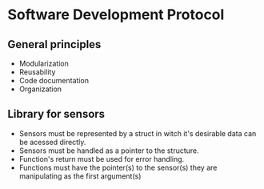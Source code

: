 # Software Development Protocol

## General principles
* Modularization
* Reusability
* Code documentation
* Organization

## Library for sensors
* Sensors must be represented by a struct in witch it's desirable data can be acessed directly.
* Sensors must be handled as a pointer to the structure.
* Function's return must be used for error handling.
* Functions must have the pointer(s) to the sensor(s) they are manipulating as the first argument(s)

